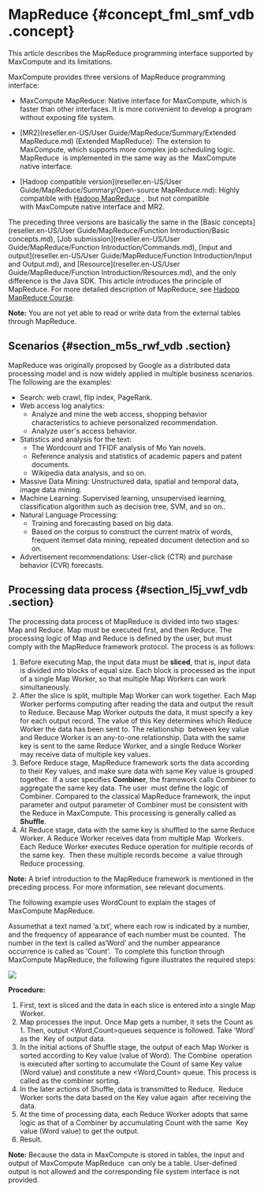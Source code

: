 # MapReduce {#concept_fml_smf_vdb .concept}

This article describes the MapReduce programming interface supported by MaxCompute and its limitations.

MaxCompute provides three versions of MapReduce programming interface:

-   MaxCompute MapReduce: Native interface for MaxCompute, which is faster than other interfaces. It is more convenient to develop a program without exposing file system.

-   [MR2](reseller.en-US/User Guide/MapReduce/Summary/Extended MapReduce.md) \(Extended MapReduce\): The extension to MaxCompute, which supports more complex job scheduling logic. MapReduce  is implemented in the same way as the  MaxCompute native interface.

-   [Hadoop compatible version](reseller.en-US/User Guide/MapReduce/Summary/Open-source MapReduce.md): Highly compatible with [Hadoop MapReduce](http://hadoop.apache.org/docs/r1.0.4/cn/mapred_tutorial.html) ,  but not compatible with MaxCompute native interface and MR2.


The preceding three versions are basically the same in the [Basic concepts](reseller.en-US/User Guide/MapReduce/Function Introduction/Basic concepts.md), [Job submission](reseller.en-US/User Guide/MapReduce/Function Introduction/Commands.md), [Input and output](reseller.en-US/User Guide/MapReduce/Function Introduction/Input and Output.md), and [Resource](reseller.en-US/User Guide/MapReduce/Function Introduction/Resources.md), and the only difference is the Java SDK. This article introduces the principle of MapReduce. For more detailed description of MapReduce, see [Hadoop MapReduce Course](http://hadoop.apache.org/docs/r1.0.4/cn/mapred_tutorial.html).

**Note:** You are not yet able to read or write data from the external tables through MapReduce.

## Scenarios {#section_m5s_rwf_vdb .section}

MapReduce was originally proposed by Google as a distributed data processing model and is now widely applied in multiple business scenarios. The following are the examples:

-   Search: web crawl, flip index, PageRank.
-   Web access log analytics:
    -   Analyze and mine the web access, shopping behavior characteristics to achieve personalized recommendation.
    -   Analyze user's access behavior.
-   Statistics and analysis for the text:
    -   The Wordcount and TFIDF analysis of Mo Yan novels.
    -   Reference analysis and statistics of academic papers and patent documents.
    -   Wikipedia data analysis, and so on.
-   Massive Data Mining: Unstructured data, spatial and temporal data, image data mining.
-   Machine Learning: Supervised learning, unsupervised learning, classification algorithm such as decision tree, SVM, and so on..
-   Natural Language Processing:
    -   Training and forecasting based on big data.
    -   Based on the corpus to construct the current matrix of words, frequent itemset data mining, repeated document detection and so on.
-   Advertisement recommendations: User-click \(CTR\) and purchase behavior \(CVR\) forecasts.

## Processing data process {#section_l5j_vwf_vdb .section}

The processing data process of MapReduce is divided into two stages: Map and Reduce. Map must be executed first, and then Reduce. The processing logic of Map and Reduce is defined by the user, but must comply with the MapReduce framework protocol. The process is as follows:

1.  Before executing Map, the input data must be **sliced**, that is, input data is divided into blocks of equal size. Each block is processed as the input of a single Map Worker, so that multiple Map Workers can work simultaneously.
2.  After the slice is split, multiple Map Worker can work together. Each Map Worker performs computing after reading the data and output the result to Reduce. Because Map Worker outputs the data, it must specify a key for each output record. The value of this Key determines which Reduce Worker the data has been sent to. The relationship  between key value and Reduce Worker is an any-to-one relationship. Data with the same key is sent to the same Reduce Worker, and a single Reduce Worker  may receive data of multiple key values.
3.  Before Reduce stage, MapReduce framework sorts the data according to their Key values, and make sure data with same Key value is grouped together.  If a user specifies **Combiner**, the framework calls Combiner to aggregate the same key data. The user  must define the logic of Combiner. Compared to the classical MapReduce framework, the input parameter and output parameter of Combiner must be consistent with the Reduce in MaxCompute. This processing is generally called as **Shuffle**.
4.  At Reduce stage, data with the same key is shuffled to the same Reduce Worker. A Reduce Worker receives data from multiple Map  Workers. Each Reduce Worker executes Reduce operation for multiple records of the same key.  Then these multiple records become  a value through Reduce processing.

**Note:** A brief introduction to the MapReduce framework is mentioned in the preceding process. For more information, see relevant documents.

The following example uses WordCount to explain the stages of MaxCompute MapReduce. 

Assumethat a text named ‘a.txt’, where each row is indicated by a number, and the frequency of appearance of each number must be counted.  The number in the text is called as‘Word’ and the number appearance occurrence is called as 'Count'.  To complete this function through MaxCompute MapReduce, the following figure illustrates the required steps:

![](http://static-aliyun-doc.oss-cn-hangzhou.aliyuncs.com/assets/img/12013/15446004141922_en-US.jpg)

**Procedure:**

1.  First, text is sliced and the data in each slice is entered into a single Map Worker.
2.  Map processes the input. Once Map gets a number, it sets the Count as 1. Then, output <Word,Count\>queues sequence is followed. Take ‘Word’ as the  Key of output data.
3.  In the initial actions of Shuffle stage, the output of each Map Worker is sorted according to Key value \(value of Word\). The Combine  operation is executed after sorting to accumulate the Count of same Key value \(Word value\) and constitute a new <Word,Count\> queue. This process is called as the combiner sorting.
4.  In the later actions of Shuffle, data is transmitted to Reduce.  Reduce Worker sorts the data based on the Key value again  after receiving the data.
5.  At the time of processing data, each Reduce Worker adopts that same logic as that of a Combiner by accumulating Count with the same  Key value \(Word value\) to get the output.
6.  Result.

**Note:** Because the data in MaxCompute is stored in tables, the input and output of MaxCompute MapReduce  can only be a table. User-defined output is not allowed and the corresponding file system interface is not provided.


